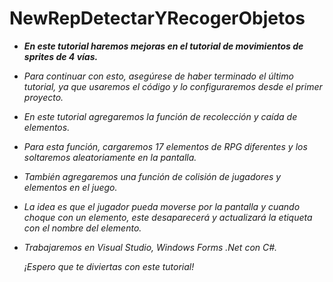 # NewRepDetectarYRecogerObjetos

- **_En este tutorial haremos mejoras en el tutorial de movimientos de sprites de 4 vías._**
- _Para continuar con esto, asegúrese de haber terminado el último tutorial, ya que usaremos el código y lo configuraremos desde el primer proyecto._
- _En este tutorial agregaremos la función de recolección y caída de elementos._
- _Para esta función, cargaremos 17 elementos de RPG diferentes y los soltaremos aleatoriamente en la pantalla._
- _También agregaremos una función de colisión de jugadores y elementos en el juego._
- _La idea es que el jugador pueda moverse por la pantalla y cuando choque con un elemento, este desaparecerá y actualizará la etiqueta con el nombre del elemento._
- _Trabajaremos en Visual Studio, Windows Forms .Net con C#._

  _¡Espero que te diviertas con este tutorial!_
